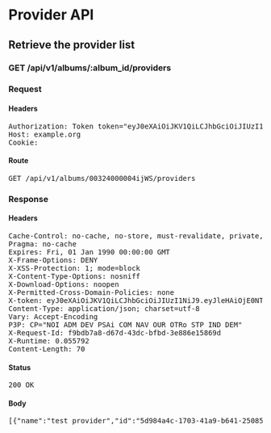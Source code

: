 # Provider API

## Retrieve the provider list

### GET /api/v1/albums/:album_id/providers
### Request

#### Headers

<pre>Authorization: Token token=&quot;eyJ0eXAiOiJKV1QiLCJhbGciOiJIUzI1NiJ9.eyJleHAiOjE0NTI2MjE5MTksImFiaWxpdGllcyI6eyIwMDMyNDAwMDAwNGlqV1MiOnsiUHJvdmlkZXJzIjpbInRlc3QgcHJvdmlkZXIiXX19LCJ1c2VyX2lkIjoiNDc5ZGNhZjktMGIyZi00MTRmLWExZWItZWI0M2IwMjU4MTVhIn0.gFRfNZ9aTqyElDizEZOwQLhbmlKmo_0tvnJsa8ciqmE&quot;
Host: example.org
Cookie: </pre>

#### Route

<pre>GET /api/v1/albums/00324000004ijWS/providers</pre>

### Response

#### Headers

<pre>Cache-Control: no-cache, no-store, must-revalidate, private, max-age=0
Pragma: no-cache
Expires: Fri, 01 Jan 1990 00:00:00 GMT
X-Frame-Options: DENY
X-XSS-Protection: 1; mode=block
X-Content-Type-Options: nosniff
X-Download-Options: noopen
X-Permitted-Cross-Domain-Policies: none
X-token: eyJ0eXAiOiJKV1QiLCJhbGciOiJIUzI1NiJ9.eyJleHAiOjE0NTI2MjE5MTksImFiaWxpdGllcyI6eyIwMDMyNDAwMDAwNGlqV1MiOnsiUHJvdmlkZXJzIjpbInRlc3QgcHJvdmlkZXIiXX19LCJ1c2VyX2lkIjoiNDc5ZGNhZjktMGIyZi00MTRmLWExZWItZWI0M2IwMjU4MTVhIn0.gFRfNZ9aTqyElDizEZOwQLhbmlKmo_0tvnJsa8ciqmE
Content-Type: application/json; charset=utf-8
Vary: Accept-Encoding
P3P: CP=&quot;NOI ADM DEV PSAi COM NAV OUR OTRo STP IND DEM&quot;
X-Request-Id: f9bdb7a8-d67d-43dc-bfbd-3e886e15869d
X-Runtime: 0.055792
Content-Length: 70</pre>

#### Status

<pre>200 OK</pre>

#### Body

<pre>[{"name":"test provider","id":"5d984a4c-1703-41a9-b641-25085a2baa71"}]</pre>
